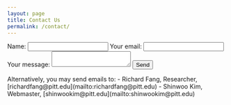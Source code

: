 ```yaml
---
layout: page
title: Contact Us
permalink: /contact/
---
```

<form
  action="https://formspree.io/f/xlezlvqk"
  method="POST"
>
  <label>Name:
    <input type="text" name="name">
  </label>
  <label>
    Your email:
    <input type="email" name="email">
  </label>
  <label>
    Your message:
    <textarea name="message"></textarea>
  </label>
  <!-- your other form fields go here -->
  <button type="submit">Send</button>
</form>
Alternatively, you may send emails to:
  - Richard Fang, Researcher, [richardfang@pitt.edu](mailto:richardfang@pitt.edu)
  - Shinwoo Kim, Webmaster, [shinwookim@pitt.edu](mailto:shinwookim@pitt.edu)